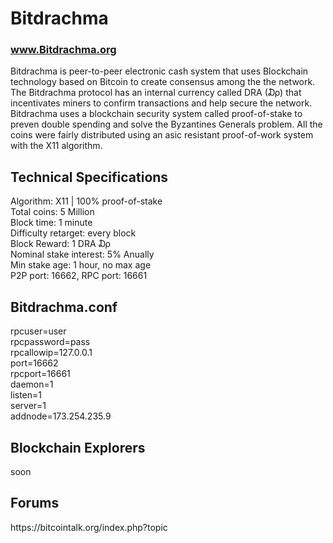 
<h1>Bitdrachma </h1>
<a href="http://Bitdrachma.org"><h3>www.Bitdrachma.org</h3></a>
<p>Bitdrachma is peer-to-peer electronic cash system that uses Blockchain technology based on Bitcoin to create consensus among the the network. The Bitdrachma protocol has an internal currency called DRA (₯) that incentivates miners to confirm transactions and help secure the network. Bitdrachma uses a blockchain security system called proof-of-stake to preven double spending and solve the Byzantines Generals problem. All the coins were fairly distributed using an asic resistant proof-of-work system with the X11 algorithm.

<h2><strong>Technical Specifications</strong></h2>
Algorithm: X11 | 100% proof-of-stake<br>
Total coins: 5 Million<br>
Block time: 1 minute<br>
Difficulty retarget: every block<br>
Block Reward: 1 DRA ₯<br>
Nominal stake interest: 5% Anually<br>
Min stake age: 1 hour, no max age<br>
P2P port: 16662, RPC port: 16661<br>

<h2>Bitdrachma.conf</h2>
rpcuser=user<br>
rpcpassword=pass<br>
rpcallowip=127.0.0.1<br>
port=16662<br>
rpcport=16661<br>
daemon=1<br>
listen=1<br>
server=1<br>
addnode=173.254.235.9<br>


<h2><strong>Blockchain Explorers</strong></h2>
soon<br>

<h2><strong>Forums</strong></h2>
https://bitcointalk.org/index.php?topic

